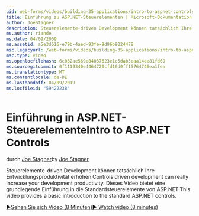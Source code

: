 ```yaml
---
uid: web-forms/videos/building-35-applications/intro-to-aspnet-controls
title: Einführung zu ASP.NET-Steuerelementen | Microsoft-Dokumentation
author: JoeStagner
description: Steuerelemente-driven Development können tatsächlich Ihre Entwicklungsproduktivität erhöhen. Dieses Video bietet eine grundlegende Einführung in die Standardsteuerelemente von ASP.NET.
ms.author: riande
ms.date: 04/09/2009
ms.assetid: a5e3d616-e79b-4aed-93fe-9d96b9024478
msc.legacyurl: /web-forms/videos/building-35-applications/intro-to-aspnet-controls
msc.type: video
ms.openlocfilehash: 6c032ae569e84037623e1c5dab5eaa14ee81fd69
ms.sourcegitcommit: 0f1119340e4464720cfd16d0ff15764746ea1fea
ms.translationtype: MT
ms.contentlocale: de-DE
ms.lasthandoff: 04/09/2019
ms.locfileid: "59422238"
---
```

# <a name="intro-to-aspnet-controls"></a><span data-ttu-id="d7606-104">Einführung in ASP.NET-Steuerelemente</span><span class="sxs-lookup"><span data-stu-id="d7606-104">Intro to ASP.NET Controls</span></span>

<span data-ttu-id="d7606-105">durch [Joe Stagner](https://github.com/JoeStagner)</span><span class="sxs-lookup"><span data-stu-id="d7606-105">by [Joe Stagner](https://github.com/JoeStagner)</span></span>

<span data-ttu-id="d7606-106">Steuerelemente-driven Development können tatsächlich Ihre Entwicklungsproduktivität erhöhen.</span><span class="sxs-lookup"><span data-stu-id="d7606-106">Controls driven development can really increase your development productivity.</span></span> <span data-ttu-id="d7606-107">Dieses Video bietet eine grundlegende Einführung in die Standardsteuerelemente von ASP.NET.</span><span class="sxs-lookup"><span data-stu-id="d7606-107">This video provides a basic introduction to the standard ASP.NET controls.</span></span>

[<span data-ttu-id="d7606-108">&#9654;Sehen Sie sich Video (8 Minuten)</span><span class="sxs-lookup"><span data-stu-id="d7606-108">&#9654; Watch video (8 minutes)</span></span>](https://channel9.msdn.com/Blogs/ASP-NET-Site-Videos/intro-to-aspnet-controls)
